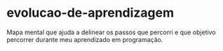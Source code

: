 # evolucao-de-aprendizagem
Mapa mental que ajuda a delinear os passos que percorri e que objetivo percorrer durante meu aprendizado em programação.
